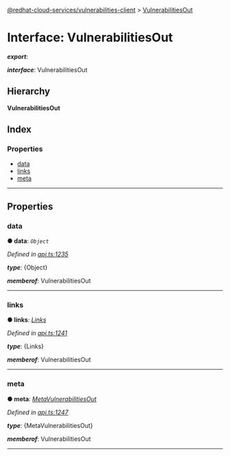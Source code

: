 [@redhat-cloud-services/vulnerabilities-client](../README.md) > [VulnerabilitiesOut](../interfaces/vulnerabilitiesout.md)

# Interface: VulnerabilitiesOut

*__export__*: 

*__interface__*: VulnerabilitiesOut

## Hierarchy

**VulnerabilitiesOut**

## Index

### Properties

* [data](vulnerabilitiesout.md#data)
* [links](vulnerabilitiesout.md#links)
* [meta](vulnerabilitiesout.md#meta)

---

## Properties

<a id="data"></a>

###  data

**● data**: *`Object`*

*Defined in [api.ts:1235](https://github.com/RedHatInsights/javascript-clients/blob/master/packages/vulnerabilities/git-api/api.ts#L1235)*

*__type__*: {Object}

*__memberof__*: VulnerabilitiesOut

___
<a id="links"></a>

###  links

**● links**: *[Links](links.md)*

*Defined in [api.ts:1241](https://github.com/RedHatInsights/javascript-clients/blob/master/packages/vulnerabilities/git-api/api.ts#L1241)*

*__type__*: {Links}

*__memberof__*: VulnerabilitiesOut

___
<a id="meta"></a>

###  meta

**● meta**: *[MetaVulnerabilitiesOut](metavulnerabilitiesout.md)*

*Defined in [api.ts:1247](https://github.com/RedHatInsights/javascript-clients/blob/master/packages/vulnerabilities/git-api/api.ts#L1247)*

*__type__*: {MetaVulnerabilitiesOut}

*__memberof__*: VulnerabilitiesOut

___

